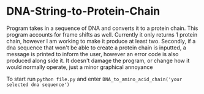 # DNA-String-to-Protein-Chain
Program takes in a sequence of DNA and converts it to a protein chain. This program accounts for frame shifts as well. 
Currently it only returns 1 protein chain, however I am working to make it produce at least two. Secondly, if a dna sequence
that won't be able to create a protein chain is inputted, a message is printed to inform the user, however an error code 
is also produced along side it. It doesn't damage the program, or change how it would normally operate, just a minor
graphical annoyance

To start run `python file.py` and enter `DNA_to_amino_acid_chain('your selected dna sequence')`
